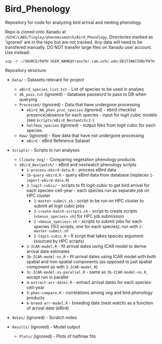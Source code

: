 # Bird_Phenology

Repository for code for analyzing bird arrival and nesting phenology.

Repo is cloned onto Xanadu at `/UCHC/LABS/Tingley/phenomismatch/Bird_Phenology`. Directories marked as 'ignored' are in the repo but are not tracked. Any data will need to be transfered manually. DO NOT transfer large files on Xanadu user account. Use instead:

`scp -r ~/SOURCE/PATH USER_NAME@transfer.cam.uchc.edu:DESTINATION/PATH`


Repository structure:

* `Data/` - Datasets relevant for project
  * `eBird_species_list.txt` - List of species to be used in analyes
  * `db_pass.txt` (ignored) - database password to pass to DB when querying
  * `Processed/` (ignored) - Data that have undergone processing
    * `ebird_NA_phen_proc_species` (ignored) - ebird checklist presence/absence for each species - input for logit cubic models (see `Scripts/eBird_Nestwatch/2-`)
    * `halfmax_species` (ignored) - output files from logit cubic for each species
  * `Raw/` (ignored) - Raw data that have not undergone processing
    * `eBird` - eBird Reference Sataset

* `Scripts/` - Scripts to run analyses
  * `Climate_Veg/` - Comparing vegetation phenology products
  * `eBird_Nestwatch/` - eBird and nestwatch phenology scripts
    * `1-process-ebird-data.R` - process eBird data
    * `1b-query-ebird.R` - query eBird data from database (replaces `1-import-ebird-data.R`)
    * `2-logit-cubic/` - scripts to fit logit-cubic to get bird arrival for each species-cell-year - each species run as separate job on HPC cluster
      * `2-master-submit.sh` - script to be run on HPC cluster to submit all logit cubic jobs
      * `2-create-batch-scripts.sh` - script to create scripts (`<Genus_species>.sh`) for HPC job submission
      * `2-<Genus_species>.sh` - scripts to submit jobs for each species (153 scripts, one for each species); run with `2-master-submit.sh`
      * `2-logit-cubic.R` - R script that takes species argument (sourced by HPC scripts)
    * `3-ICAR-model.R` - fit arrival dates using ICAR model to derive arrival date estimates
    * `3b-ICAR-model-ns.R` - fit arrival dates using ICAR model with both spatial and non-spatial components (as opposed to just spatial component as with `3-ICAR-model.R`)
    * `3c-ICAR-model-ns-parallel.R` - same as `3b-ICAR-model-ns.R`, except run in parallel
    * `4-extract-arr-dates.R` - extract arrival dates for each species-cell-year
    * `5-phen-compare.R` - correlations among veg and bird phenology products
    * `6-breed-arr-model.R` - breeding date (nest watch) as a function of arrival date (eBird)

* `Notes/` (ignored) - Scratch notes

* `Results/` (ignored) - Model output
  * `Plots/` (ignored) - Plots of halfmax fits
